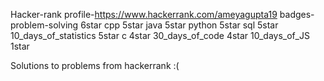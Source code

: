 Hacker-rank profile-https://www.hackerrank.com/ameyagupta19
badges-
  problem-solving       6star
  cpp                   5star
  java                  5star
  python                5star
  sql                   5star
  10_days_of_statistics 5star
  c                     4star
  30_days_of_code       4star
  10_days_of_JS         1star
  
  Solutions to problems from hackerrank :(
